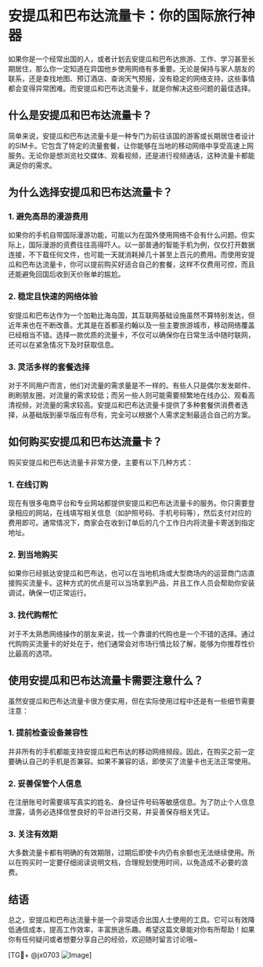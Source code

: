 # 安提瓜和巴布达流量卡：你的国际旅行神器

如果你是一个经常出国的人，或者计划去安提瓜和巴布达旅游、工作、学习甚至长期居住，那么你一定知道在异国他乡使用网络有多重要。无论是保持与家人朋友的联系，还是查找地图、预订酒店、查询天气预报，没有稳定的网络支持，这些事情都会变得异常困难。而安提瓜和巴布达流量卡，就是你解决这些问题的最佳选择。

## 什么是安提瓜和巴布达流量卡？

简单来说，安提瓜和巴布达流量卡是一种专门为前往该国的游客或长期居住者设计的SIM卡。它包含了特定的流量套餐，让你能够在当地的移动网络中享受高速上网服务。无论你是想浏览社交媒体、观看视频，还是进行视频通话，这种流量卡都能满足你的需求。

## 为什么选择安提瓜和巴布达流量卡？

### 1. 避免高昂的漫游费用
如果你的手机自带国际漫游功能，可能以为在国外使用网络不会有什么问题。但实际上，国际漫游的资费往往高得吓人。以一部普通的智能手机为例，仅仅打开数据连接，不下载任何文件，也可能一天就消耗掉几十甚至上百元的费用。而使用安提瓜和巴布达流量卡，你可以提前购买好适合自己的套餐，这样不仅费用可控，而且还能避免回国后收到天价账单的尴尬。

### 2. 稳定且快速的网络体验
安提瓜和巴布达作为一个加勒比海岛国，其互联网基础设施虽然不算特别发达，但近年来也在不断改善。尤其是在首都圣约翰以及一些主要旅游城市，移动网络覆盖已经相当不错。选择一款优质的流量卡，不仅可以确保你在日常生活中随时联网，还可以在紧急情况下及时获取信息。

### 3. 灵活多样的套餐选择
对于不同用户而言，他们对流量的需求量是不一样的。有些人只是偶尔发发邮件、刷刷朋友圈，对流量的需求较低；而另一些人则可能需要频繁地在线办公、观看高清视频，对流量的需求较高。安提瓜和巴布达流量卡提供了多种套餐供消费者选择，从基础版到豪华版应有尽有，完全可以根据个人需求定制最适合自己的方案。

## 如何购买安提瓜和巴布达流量卡？

购买安提瓜和巴布达流量卡非常方便，主要有以下几种方式：

### 1. 在线订购
现在有很多电商平台和专业网站都提供安提瓜和巴布达流量卡的服务。你只需要登录相应的网站，在线填写相关信息（如护照号码、手机号码等），然后支付对应的费用即可。通常情况下，商家会在收到订单后的几个工作日内将流量卡寄送到指定地址。

### 2. 到当地购买
如果你已经抵达安提瓜和巴布达，也可以在当地机场或大型商场内的运营商门店直接购买流量卡。这种方式的优点是可以当场拿到产品，并且工作人员会帮助你安装调试，确保一切正常运行。

### 3. 找代购帮忙
对于不太熟悉网络操作的朋友来说，找一个靠谱的代购也是一个不错的选择。通过代购购买流量卡的好处在于，他们通常会对市场行情比较了解，能够为你推荐性价比最高的选项。

## 使用安提瓜和巴布达流量卡需要注意什么？

虽然安提瓜和巴布达流量卡很方便实用，但在实际使用过程中还是有一些细节需要注意：

### 1. 提前检查设备兼容性
并非所有的手机都能支持安提瓜和巴布达的移动网络频段。因此，在购买之前一定要确认自己的手机是否兼容。如果不兼容的话，即使买了流量卡也无法正常使用。

### 2. 妥善保管个人信息
在注册账号时需要填写真实的姓名、身份证件号码等敏感信息。为了防止个人信息泄露，请务必选择信誉良好的平台进行交易，并妥善保存相关凭证。

### 3. 关注有效期
大多数流量卡都有明确的有效期限，过期后即使卡内仍有余额也无法继续使用。所以在购买时一定要仔细阅读说明文档，合理规划使用时间，以免造成不必要的浪费。

## 结语

总之，安提瓜和巴布达流量卡是一个非常适合出国人士使用的工具。它可以有效降低通信成本，提高工作效率，丰富旅途乐趣。希望这篇文章能对你有所帮助！如果你有任何疑问或者想要分享自己的经验，欢迎随时留言讨论哦~

[TG💪+ @jx0703 ![Image](https://github.com/user-attachments/assets/dbca1d08-cadb-493c-b0ec-ad6f7a83f270)]